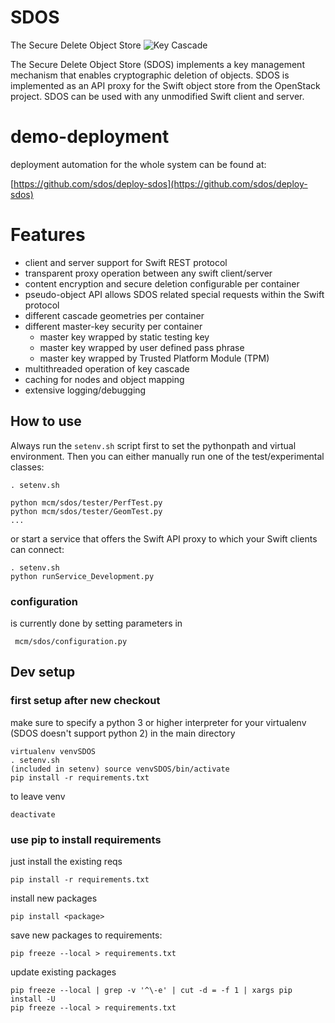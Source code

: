 # SDOS
The Secure Delete Object Store
![Key Cascade](doc/1.png)


The Secure Delete Object Store (SDOS) implements a key management mechanism that enables cryptographic deletion of objects. 
SDOS is implemented as an API proxy for the Swift object store from the OpenStack project. 
SDOS can be used with any unmodified Swift client and server.


# demo-deployment
deployment automation for the whole system can be found at:

[https://github.com/sdos/deploy-sdos](https://github.com/sdos/deploy-sdos)


# Features
- client and server support for Swift REST protocol
- transparent proxy operation between any swift client/server
- content encryption and secure deletion configurable per container
- pseudo-object API allows SDOS related special requests within the Swift protocol
- different cascade geometries per container
- different master-key security per container
    - master key wrapped by static testing key
    - master key wrapped by user defined pass phrase
    - master key wrapped by Trusted Platform Module (TPM)
- multithreaded operation of key cascade
- caching for nodes and object mapping
- extensive logging/debugging




## How to use
Always run the `setenv.sh` script first to set the pythonpath and virtual environment. 
Then you can either manually run one of the test/experimental classes:

    . setenv.sh
    
    python mcm/sdos/tester/PerfTest.py
    python mcm/sdos/tester/GeomTest.py
    ...


or start a service that offers the Swift API proxy to which your Swift clients can connect:
    
    . setenv.sh
    python runService_Development.py
    
    
### configuration
is currently done by setting parameters in

     mcm/sdos/configuration.py


## Dev setup
### first setup after new checkout
make sure to specify a python 3 or higher interpreter for your virtualenv (SDOS doesn't support python 2)
in the main directory


    virtualenv venvSDOS
    . setenv.sh
    (included in setenv) source venvSDOS/bin/activate
    pip install -r requirements.txt
    

 
to leave venv

    deactivate
  
    
### use pip to install requirements
just install the existing reqs

    pip install -r requirements.txt
    
install new packages

    pip install <package>


save new packages to requirements:

    pip freeze --local > requirements.txt
    
    
update existing packages

    pip freeze --local | grep -v '^\-e' | cut -d = -f 1 | xargs pip install -U
    pip freeze --local > requirements.txt